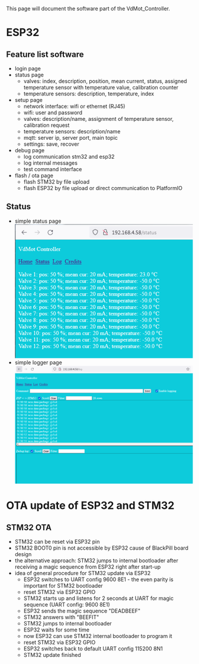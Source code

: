 This page will document the software part of the VdMot_Controller.

# ESP32
## Feature list software
- login page
- status page
  - valves: index, description, position, mean current, status, assigned temperature sensor with temperature value, calibration counter
  - temperature sensors: description, temperature, index
- setup page
  - network interface: wifi or ethernet (RJ45)
  - wifi: user and password
  - valves: description/name, assignment of temperature sensor, calibration request
  - temperature sensors: description/name
  - mqtt: server ip, server port, main topic
  - settings: save, recover
- debug page
  - log communication stm32 and esp32
  - log internal messages
  - test command interface
- flash / ota page
  - flash STM32 by file upload
  - flash ESP32 by file upload or direct communication to PlatformIO

## Status
- simple status page  
  ![-](./software_esp32/media/status_page.png "status page")
- simple logger page  
  ![-](./software_esp32/media/logger_page.png "logger page")


# OTA update of ESP32 and STM32
## STM32 OTA
- STM32 can be reset via ESP32 pin
- STM32 BOOT0 pin is not accessible by ESP32 cause of BlackPill board design
- the alternative approach: STM32 jumps to internal bootloader after receiving a magic sequence from ESP32 right after start-up
- idea of general procedure for STM32 update via ESP32
  - ESP32 switches to UART config 9600 8E1 - the even parity is important for STM32 bootloader
  - reset STM32 via ESP32 GPIO
  - STM32 starts up and listens for 2 seconds at UART for magic sequence (UART config: 9600 8E1)
  - ESP32 sends the magic sequence "DEADBEEF"
  - STM32 answers with "BEEFIT"
  - STM32 jumps to internal bootloader
  - ESP32 waits for some time
  - now ESP32 can use STM32 internal bootloader to program it
  - reset STM32 via ESP32 GPIO
  - ESP32 switches back to default UART config 115200 8N1
  - STM32 update finished
